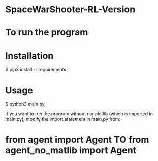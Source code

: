 # SpaceWarShooter-RL-Version


# To run the program

  # Installation
  $ pip3 install -r requirements

  # Usage
  $ python3 main.py

If you want to run the program without matplotlib (which is imported in main.py), modify the import statement in main.py from:

  # from agent import Agent TO from agent_no_matlib import Agent
  
